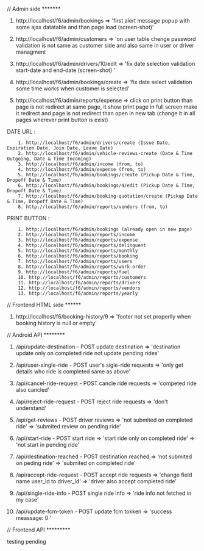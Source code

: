 // Admin side *******

1) http://localhost/f6/admin/bookings 
    => 'first alert message popup with some ajax datatable and than page load (screen-shot)'

2) http://localhost/f6/admin/customers 
    => 'on user table chenge password validation is not same as customer side and also same in user or driver managment 

3) http://localhost/f6/admin/drivers/10/edit
    => 'fix date selection validation start-date and end-date (screen-shot) '

4) http://localhost/f6/admin/bookings/create 
    => 'fix date select validation some time works when customer is selected'

5) http://localhost/f6/admin/reports/expense
    => click on print button than page is not redirect at same page, it show print page in full screen make it redirect and page is not redirect than open in new tab (change it in all pages wherever print button is exist)

DATE URL : 

        1. http://localhost/f6/admin/drivers/create (Issue Date, Expiration Date, Join Date, Leave Date)
        2. http://localhost/f6/admin/vehicle-reviews-create (Date & Time Outgoing, Date & Time Incoming)
        3. http://localhost/f6/admin/income (from, to)
        4. http://localhost/f6/admin/expense (from, to)
        5. http://localhost/f6/admin/bookings/create (Pickup Date & Time, Dropoff Date & Time)
        6. http://localhost/f6/admin/bookings/4/edit (Pickup Date & Time, Dropoff Date & Time)
        7. http://localhost/f6/admin/booking-quotation/create (Pickup Date & Time, Dropoff Date & Time)
        8. http://localhost/f6/admin/reports/vendors (from, to)

PRINT BUTTON :

        1. http://localhost/f6/admin/bookings (already open in new page)
        2. http://localhost/f6/admin/reports/income
        3. http://localhost/f6/admin/reports/expense
        4. http://localhost/f6/admin/reports/delinquent
        5. http://localhost/f6/admin/reports/monthly
        6. http://localhost/f6/admin/reports/booking
        7. http://localhost/f6/admin/reports/users
        8. http://localhost/f6/admin/reports/work-order
        9. http://localhost/f6/admin/reports/fuel
        10. http://localhost/f6/admin/reports/customers
        11. http://localhost/f6/admin/reports/drivers
        12. http://localhost/f6/admin/reports/vendors
        13. http://localhost/f6/admin/reports/yearly


// Frontend HTML side ******

1) http://localhost/f6/booking-history/9
    => 'footer not set properlly when booking history is null or empty'


// Android API ********

1) /api/update-destination - POST update destination
    => 'destination update only on completed ride not update pending rides'

2) /api/user-single-ride - POST user's sigle-ride requests
    => 'only get details who ride is completed same as above'

3) /api/cancel-ride-request - POST cancle ride requests
    => 'competed ride also cancled'

4)  /api/reject-ride-request - POST reject ride requests
    => 'don't understand'

5) /api/get-reviews - POST driver reviews
    => 'not submited on completed ride'
    => 'submited review on pending ride'

6) /api/start-ride - POST start ride
    => 'start ride only on completed ride'
    => 'not start in pending ride'

7) /api/destination-reached - POST destination reached
    => 'not submited on peding ride'
    => 'submited on completed ride'

8) /api/accept-ride-request -  POST accept ride requests
    => 'change field name user_id to driver_id'
    => 'driver also accept completed ride'

9) /api/single-ride-info - POST single ride info 
    => 'ride info not fetched in my case'

10) /api/update-fcm-token - POST update fcm tokken
    => 'success meassage: 0 '


// Frontend API *********

testing pending
